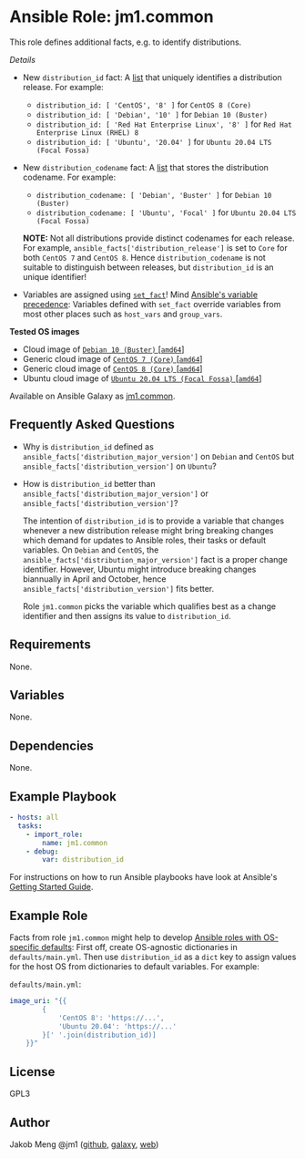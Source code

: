 # Ansible Role: jm1.common

This role defines additional facts, e.g. to identify distributions.

*Details*

* New `distribution_id` fact: A [list](https://docs.ansible.com/ansible/latest/reference_appendices/YAMLSyntax.html)
  that uniquely identifies a distribution release. For example:
  - `distribution_id: [ 'CentOS', '8' ]` for `CentOS 8 (Core)`
  - `distribution_id: [ 'Debian', '10' ]` for `Debian 10 (Buster)`
  - `distribution_id: [ 'Red Hat Enterprise Linux', '8' ]` for `Red Hat Enterprise Linux (RHEL) 8`
  - `distribution_id: [ 'Ubuntu', '20.04' ]` for `Ubuntu 20.04 LTS (Focal Fossa)`

* New `distribution_codename` fact: A [list](https://docs.ansible.com/ansible/latest/reference_appendices/YAMLSyntax.html)
  that stores the distribution codename. For example:
  - `distribution_codename: [ 'Debian', 'Buster' ]` for `Debian 10 (Buster)`
  - `distribution_codename: [ 'Ubuntu', 'Focal' ]` for `Ubuntu 20.04 LTS (Focal Fossa)`

  **NOTE:**
  Not all distributions provide distinct codenames for each release. For example,
  `ansible_facts['distribution_release']` is set to `Core` for both `CentOS 7`
  and `CentOS 8`. Hence `distribution_codename` is not suitable to distinguish
  between releases, but `distribution_id` is an unique identifier!

* Variables are assigned using [`set_fact`](https://docs.ansible.com/ansible/latest/modules/set_fact_module.html)!
  Mind [Ansible's variable precedence](https://docs.ansible.com/ansible/latest/user_guide/playbooks_variables.html#variable-precedence-where-should-i-put-a-variable):
  Variables defined with `set_fact` override variables from most other places such as `host_vars` and `group_vars`.


**Tested OS images**

- Cloud image of [`Debian 10 (Buster)` \[`amd64`\]](https://cdimage.debian.org/cdimage/openstack/current/)
- Generic cloud image of [`CentOS 7 (Core)` \[`amd64`\]](https://cloud.centos.org/centos/7/images/)
- Generic cloud image of [`CentOS 8 (Core)` \[`amd64`\]](https://cloud.centos.org/centos/8/x86_64/images/)
- Ubuntu cloud image of [`Ubuntu 20.04 LTS (Focal Fossa)` \[`amd64`\]](https://cloud-images.ubuntu.com/focal/)

Available on Ansible Galaxy as [jm1.common](https://galaxy.ansible.com/jm1/common).

## Frequently Asked Questions

* Why is `distribution_id` defined as `ansible_facts['distribution_major_version']`
  on `Debian` and `CentOS` but `ansible_facts['distribution_version']` on `Ubuntu`?
* How is `distribution_id` better than `ansible_facts['distribution_major_version']`
  or `ansible_facts['distribution_version']`?

  The intention of `distribution_id` is to provide a variable that changes whenever
  a new distribution release might bring breaking changes which demand for updates
  to Ansible roles, their tasks or default variables. On `Debian` and `CentOS`, the
  `ansible_facts['distribution_major_version']` fact is a proper change identifier.
  However, Ubuntu might introduce breaking changes biannually in April and October,
  hence `ansible_facts['distribution_version']` fits better.

  Role `jm1.common` picks the variable which qualifies best as a change identifier
  and then assigns its value to `distribution_id`.

## Requirements

None.

## Variables

None.

## Dependencies

None.

## Example Playbook

```yml
- hosts: all
  tasks:
    - import_role:
        name: jm1.common
    - debug:
        var: distribution_id
```

For instructions on how to run Ansible playbooks have look at Ansible's
[Getting Started Guide](https://docs.ansible.com/ansible/latest/network/getting_started/first_playbook.html).

## Example Role

Facts from role `jm1.common` might help to develop [Ansible roles with OS-specific defaults](
https://gist.github.com/JM1/9363beeb9fb5055e054b5f64aea0a598#approach-using-os-agnostic-dictionaries-in-defaultsmainyml):
First off, create OS-agnostic dictionaries in `defaults/main.yml`. Then use `distribution_id`
as a `dict` key to assign values for the host OS from dictionaries to default variables.
For example:

`defaults/main.yml`:
```yml
image_uri: "{{
        {
            'CentOS 8': 'https://...',
            'Ubuntu 20.04': 'https://...'
        }[' '.join(distribution_id)]
    }}"
```

## License

GPL3

## Author

Jakob Meng
@jm1 ([github](https://github.com/jm1), [galaxy](https://galaxy.ansible.com/jm1), [web](http://www.jakobmeng.de))
